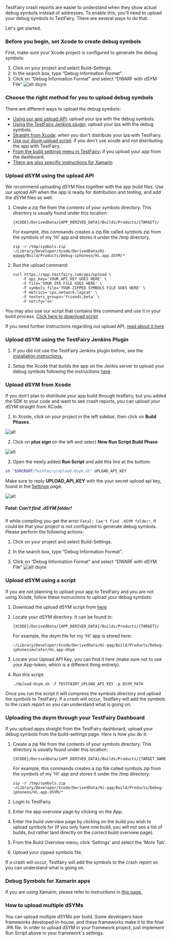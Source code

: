 TestFairy crash reports are easier to understand when they show actual debug symbols instead of addresses. To enable this, you'll need to upload your debug symbols to TestFairy. 
There are several ways to do that.

Let's get started.

### Before you begin, set Xcode to create debug symbols
First, make sure your Xcode project is configured to generate the debug symbols:
 
1. Click on your project and select Build-Settings.
2. In the search box, type “Debug Information Format”.
3. Click on “Debug Information Format” and select “DWARF with dSYM File”
![alt dsym](https://docs.testfairy.com/img/ios/dsym-upload/dsym.png)


### Choose the right method for you to upload debug symbols
There are different ways to upload the debug symbols: 
* [Using our app upload API](#upload-api): upload your ipa with the debug symbols.
* [Using the TestFairy Jenkins plugin](#jenkins): upload your ipa with the debug symbols.
* [Straight from Xcode](#upload-dsym-from-xcode): when you don't distribute your ipa with TestFairy.
* [Use our dsym upload script](#upload-dsym-using-a-script): if you don't use xcode and not distributing the app with TestFairy.
* [From the build settings menu in TestFairy](#settings): if you upload your app from the dashboard.
* [There are also specific instructions for Xamarin](#debug-symbols-for-xamarin-apps)

### <a name="upload-api"></a>Upload dSYM using the upload API

We recommend uploading dSYM files together with the app build files.
Use our upload API when the app is ready for distribution and testing, and add the dSYM files as well.

1. Create a zip file from the contents of your symbols directory. This directory is usually found under this location:
     ```
    {XCODE}/DerivedData/{APP_DERIVED_DATA}/Builds/Products/{TARGET}/
     ```
     
    For example, this commands creates a zip file called symbols.zip  from the symbols of my ‘Hi’ app and stores it under the /tmp directory.
     
     ```
    zip -r /tmp/symbols.zip 
    ~/Library/Developer/Xcode/DerivedData/Hi-qqqqq/Build/Products/Debug-iphoneos/Hi.app.dSYM/*
     ```
     
2. Run the upload command:
    
    ```
    curl https://app.testfairy.com/api/upload \
        -F api_key='YOUR_API_KEY GOES HERE' \
        -F file='YOUR IPA FILE GOES HERE' \
        -F symbols_file='YOUR ZIPPED SYMBOLS FILE GOES HERE' \
        -F metrics='cpu,network,logcat' \
        -F testers_groups='friends,beta' \
        -F notify='on'
     ```
     
You may also use our script that contains this command and use it in your build process. [Click here to download script](https://github.com/testfairy/command-line-uploader/blob/master/testfairy-uploader.sh)

If you need further instructions regarding out upload API, [read about it here](https://docs.testfairy.com/)

### <a name="jenkins"></a>Upload dSYM using the TestFairy Jenkins Plugin


1. If you did not use the TestFairy Jenkins plugin before, see the [installation instructions.](https://wiki.jenkins-ci.org/display/JENKINS/TestFairy+Plugin)

2. Setup the Xcode that builds the app on the Jenkis server to upload your debug symbols following the instructions [here](#upload-api).


### <a name="upload-dsym-from-xcode"></a>Upload dSYM from Xcode

If you don’t plan to distribute your app build through testfairy, but you added the SDK to your code and want to see crash reports, you can upload your dSYM straight from XCode.

1. In Xcode, click on your project in the left sidebar, then click on **Build Phases**.

![alt](../../img/ios/dsym-upload/step1.png)

2. Click on ***plus sign*** on the left and select **New Run Script Build Phase**

![alt](../../img/ios/dsym-upload/step2.png)

3. Open the newly added **Run Script** and add this line at the bottom:

```sh
sh "$SRCROOT/TestFairy/upload-dsym.sh" UPLOAD_API_KEY
```

Make sure to reply **UPLOAD_API_KEY** with the your secret upload api key, found in the [Settings](https://app.testfairy.com/settings/) page.

![alt](../../img/ios/dsym-upload/step3.png)

##### Fatal: Can't find .dSYM folder!

If while compiling you get the error `Fatal: Can't find .dSYM folder!`, it could be that your project is not configured to generate debug symbols. 
Please perform the following actions:

1. Click on your project and select Build-Settings.

2. In the search box, type “Debug Information Format”.

3. Click on “Debug Information Format” and select “DWARF with dSYM File”
![alt dsym](https://docs.testfairy.com/img/ios/dsym-upload/dsym.png)



### <a name="upload-dsym-using-a-script"></a>Upload dSYM using a script
If you are not planning to upload your app to TestFairy and you are not using Xcode, follow these instrucitons to upload your debug symbols:

1. Download the upload dSYM script from [here]("https://s3.amazonaws.com/testfairy/sdk/upload-dsym.sh")
2. Locate your dSYM directory. It can be found in:
     
     ```
    {XCODE}/DerivedData/{APP_DERIVED_DATA}/Builds/Products/{TARGET}/  
      ```
      
	For example, the dsym file for my ‘Hi’ app is stored here:     

	```
	~/Library/Developer/Xcode/DerivedData/Hi-qqq/Build/Products/Debug-iphonesimulator/Hi.app.dSym
	```
      
2. Locate your Upload API Key, you can find it here (make sure not to use your App-token, which is a different thing entirely).

3. Run this script: 
  
	 ```
	./Upload-dsym.sh -f TESTFAIRY_UPLOAD_API_KEY -p DSYM_PATH
	 ```
      
Once you run the script it will compress the symbols directory and upload the symbols to TestFairy. 
If a crash will occur, Testfairy will add the symbols to the crash report so you can understand what is going on.

### <a name="settings"></a>Uploading the dsym through your TestFairy Dashboard
If you upload apps straight from the TestFairy dashboard, upload your debug symbols from the build-settings page. Here is how you do it:

1. Create a zip file from the contents of your symbols directory. This directory is usually found under this location:

	``` 
	{XCODE}/DerivedData/{APP_DERIVED_DATA}/Builds/Products/{TARGET_NAME}/  
	```
	
    
	For example, this commands creates a zip file called symbols.zip  from the symbols of my ‘Hi’ app and stores it under the /tmp directory:

	```
	zip -r /tmp/symbols.zip
	~/Library/Developer/Xcode/DerivedData/Hi-qqq/Build/Products/Debug-iphoneos/Hi.app.dSYM/*
	 ```

2. Login to TestFairy.

3. Enter the app overview page by clicking on the App.

4. Enter the build overview page by clicking on the build you wish to upload symbols for
(If you only have one build, you will not see a list of builds, but rather land directly on the correct build overview page).

5. From the Build Overview menu, click ‘Settings’ and select the ‘More Tab’.
6. Upload your zipped symbols file.

If a crash will occur, Testfairy will add the symbols to the crash report so you can understand what is going on.

### <a name="debug-symbols-for-xamarin-apps"></a>Debug Symbols for Xamarin apps
If you are using Xamarin, please refer to instructions in [this page.](https://docs.testfairy.com/Platforms/Xamarin.html)

### How to upload multiple dSYMs
You can upload multiple dSYMs per build. Some developers have frameworks developed in-house, and these frameworks make it to the final .IPA file. In order to upload dSYM in your framework project, just implement Run Script above in your framework's settings.

